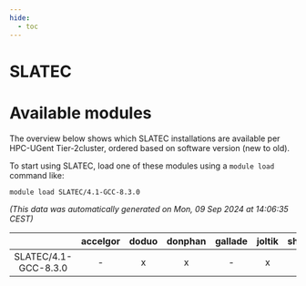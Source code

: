```yaml
---
hide:
  - toc
---
```


SLATEC
======

# Available modules


The overview below shows which SLATEC installations are available per HPC-UGent Tier-2cluster, ordered based on software version (new to old).

To start using SLATEC, load one of these modules using a `module load` command like:

```shell
module load SLATEC/4.1-GCC-8.3.0
```

*(This data was automatically generated on Mon, 09 Sep 2024 at 14:06:35 CEST)*  

| |accelgor|doduo|donphan|gallade|joltik|shinx|skitty|
| :---: | :---: | :---: | :---: | :---: | :---: | :---: | :---: |
|SLATEC/4.1-GCC-8.3.0|-|x|x|-|x|-|x|
